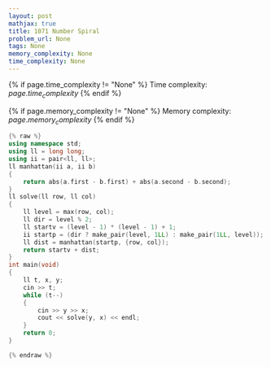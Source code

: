 ```yaml
---
layout: post
mathjax: true
title: 1071 Number Spiral
problem_url: None
tags: None
memory_complexity: None
time_complexity: None
---
```




{% if page.time_complexity != "None" %}
Time complexity: ${{ page.time_complexity }}$
{% endif %}

{% if page.memory_complexity != "None" %}
Memory complexity: ${{ page.memory_complexity }}$
{% endif %}

```cpp
{% raw %}
using namespace std;
using ll = long long;
using ii = pair<ll, ll>;
ll manhattan(ii a, ii b)
{
    return abs(a.first - b.first) + abs(a.second - b.second);
}
ll solve(ll row, ll col)
{
    ll level = max(row, col);
    ll dir = level % 2;
    ll startv = (level - 1) * (level - 1) + 1;
    ii startp = (dir ? make_pair(level, 1LL) : make_pair(1LL, level));
    ll dist = manhattan(startp, {row, col});
    return startv + dist;
}
int main(void)
{
    ll t, x, y;
    cin >> t;
    while (t--)
    {
        cin >> y >> x;
        cout << solve(y, x) << endl;
    }
    return 0;
}

{% endraw %}
```
